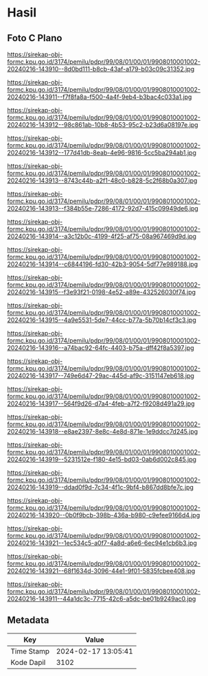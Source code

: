 # Hasil

## Foto C Plano

https://sirekap-obj-formc.kpu.go.id/3174/pemilu/pdpr/99/08/01/00/01/9908010001002-20240216-143910--8d0bd111-b8cb-43af-a179-b03c09c31352.jpg

https://sirekap-obj-formc.kpu.go.id/3174/pemilu/pdpr/99/08/01/00/01/9908010001002-20240216-143911--f7f8fa8a-f500-4a4f-9eb4-b3bac4c033a1.jpg

https://sirekap-obj-formc.kpu.go.id/3174/pemilu/pdpr/99/08/01/00/01/9908010001002-20240216-143912--98c861ab-10b8-4b53-95c2-b23d6a08197e.jpg

https://sirekap-obj-formc.kpu.go.id/3174/pemilu/pdpr/99/08/01/00/01/9908010001002-20240216-143912--177d41db-8eab-4e96-9816-5cc5ba294ab1.jpg

https://sirekap-obj-formc.kpu.go.id/3174/pemilu/pdpr/99/08/01/00/01/9908010001002-20240216-143913--8743c44b-a2f1-48c0-b828-5c2f68b0a307.jpg

https://sirekap-obj-formc.kpu.go.id/3174/pemilu/pdpr/99/08/01/00/01/9908010001002-20240216-143913--f384b55e-7286-4172-92d7-415c09949de6.jpg

https://sirekap-obj-formc.kpu.go.id/3174/pemilu/pdpr/99/08/01/00/01/9908010001002-20240216-143914--a3c12b0c-4199-4f25-af75-08a967469d9d.jpg

https://sirekap-obj-formc.kpu.go.id/3174/pemilu/pdpr/99/08/01/00/01/9908010001002-20240216-143914--c6844196-fd30-42b3-9054-5df77e989188.jpg

https://sirekap-obj-formc.kpu.go.id/3174/pemilu/pdpr/99/08/01/00/01/9908010001002-20240216-143915--f3e93f21-0198-4e52-a89e-432526030f74.jpg

https://sirekap-obj-formc.kpu.go.id/3174/pemilu/pdpr/99/08/01/00/01/9908010001002-20240216-143915--4a9e5531-5de7-44cc-b77a-5b70b14cf3c3.jpg

https://sirekap-obj-formc.kpu.go.id/3174/pemilu/pdpr/99/08/01/00/01/9908010001002-20240216-143916--a74bac92-64fc-4403-b75a-dff42f8a5397.jpg

https://sirekap-obj-formc.kpu.go.id/3174/pemilu/pdpr/99/08/01/00/01/9908010001002-20240216-143917--749e6d47-29ac-445d-af9c-3151147eb618.jpg

https://sirekap-obj-formc.kpu.go.id/3174/pemilu/pdpr/99/08/01/00/01/9908010001002-20240216-143917--564f9d26-d7a4-4feb-a7f2-f9208d491a29.jpg

https://sirekap-obj-formc.kpu.go.id/3174/pemilu/pdpr/99/08/01/00/01/9908010001002-20240216-143918--e8ae2397-8e8c-4e8d-871e-1e9ddcc7d245.jpg

https://sirekap-obj-formc.kpu.go.id/3174/pemilu/pdpr/99/08/01/00/01/9908010001002-20240216-143919--5231512e-f180-4e15-bd03-0ab6d002c845.jpg

https://sirekap-obj-formc.kpu.go.id/3174/pemilu/pdpr/99/08/01/00/01/9908010001002-20240216-143919--ddad0f9d-7c34-4f1c-9bf4-b867dd8bfe7c.jpg

https://sirekap-obj-formc.kpu.go.id/3174/pemilu/pdpr/99/08/01/00/01/9908010001002-20240216-143920--0b0f9bcb-398b-436a-b980-c9efee9166d4.jpg

https://sirekap-obj-formc.kpu.go.id/3174/pemilu/pdpr/99/08/01/00/01/9908010001002-20240216-143921--1ec534c5-a0f7-4a8d-a6e6-6ec94e1cb6b3.jpg

https://sirekap-obj-formc.kpu.go.id/3174/pemilu/pdpr/99/08/01/00/01/9908010001002-20240216-143921--68f1634d-3096-44e1-9f01-5835fcbee408.jpg

https://sirekap-obj-formc.kpu.go.id/3174/pemilu/pdpr/99/08/01/00/01/9908010001002-20240216-143911--44a1dc3c-7715-42c6-a5dc-be01b9249ac0.jpg


## Metadata

| Key        | Value               |
| ---------- | ------------------- |
| Time Stamp | 2024-02-17 13:05:41 |
| Kode Dapil | 3102                |



